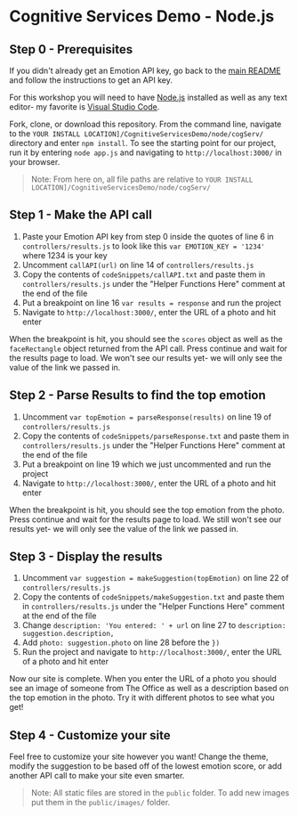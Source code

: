 # Cognitive Services Demo - Node.js

## Step 0 - Prerequisites
If you didn't already get an Emotion API key, go back to the [main README](https://github.com/jcocchi/CognitiveServicesDemo) and follow the instructions to get an API key.

For this workshop you will need to have [Node.js](https://nodejs.org/en/download/) installed as well as any text editor- my favorite is [Visual Studio Code](https://code.visualstudio.com/download).

Fork, clone, or download this repository. From the command line, navigate to the `YOUR INSTALL LOCATION]/CognitiveServicesDemo/node/cogServ/` directory and enter `npm install`. To see the starting point for our project, run it by entering `node app.js` and navigating to `http://localhost:3000/` in your browser.

> Note: From here on, all file paths are relative to `YOUR INSTALL LOCATION]/CognitiveServicesDemo/node/cogServ/`

## Step 1 - Make the API call
1. Paste your Emotion API key from step 0 inside the quotes of line 6 in `controllers/results.js` to look like this `var EMOTION_KEY = '1234'` where 1234 is your key
2. Uncomment `callAPI(url)` on line 14 of `controllers/results.js`
3. Copy the contents of `codeSnippets/callAPI.txt` and paste them in `controllers/results.js` under the "Helper Functions Here" comment at the end of the file
4. Put a breakpoint on line 16 `var results = response` and run the project
5. Navigate to `http://localhost:3000/`, enter the URL of a photo and hit enter

When the breakpoint is hit, you should see the `scores` object as well as the `faceRectangle` object returned from the API call. Press continue and wait for the results page to load. We won't see our results yet- we will only see the value of the link we passed in.

## Step 2 - Parse Results to find the top emotion
1. Uncomment `var topEmotion = parseResponse(results)` on line 19 of `controllers/results.js`
2. Copy the contents of `codeSnippets/parseResponse.txt` and paste them in `controllers/results.js` under the "Helper Functions Here" comment at the end of the file
3. Put a breakpoint on line 19 which we just uncommented and run the project
4. Navigate to `http://localhost:3000/`, enter the URL of a photo and hit enter

When the breakpoint is hit, you should see the top emotion from the photo. Press continue and wait for the results page to load. We still won't see our results yet- we will only see the value of the link we passed in.

## Step 3 - Display the results
1. Uncomment `var suggestion = makeSuggestion(topEmotion)` on line 22 of `controllers/results.js`
2. Copy the contents of `codeSnippets/makeSuggestion.txt` and paste them in `controllers/results.js` under the "Helper Functions Here" comment at the end of the file
3. Change `description: 'You entered: ' + url` on line 27 to `description: suggestion.description,`
4. Add `photo: suggestion.photo` on line 28 before the `})`
5. Run the project and navigate to `http://localhost:3000/`, enter the URL of a photo and hit enter

Now our site is complete. When you enter the URL of a photo you should see an image of someone from The Office as well as a description based on the top emotion in the photo. Try it with different photos to see what you get!

## Step 4 - Customize your site
Feel free to customize your site however you want! Change the theme, modify the suggestion to be based off of the lowest emotion score, or add another API call to make your site even smarter.

> Note: All static files are stored in the `public` folder. To add new images put them in the `public/images/` folder.

